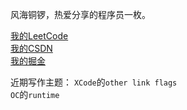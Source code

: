风海铜锣，热爱分享的程序员一枚。

[我的LeetCode](https://leetcode-cn.com/u/fenghaitongluo/) <br/>
[我的CSDN](https://blog.csdn.net/madaxin?spm=1001.2101.3001.5343)<br/>
[我的掘金](https://juejin.cn/user/3570823441943944)

近期写作主题：
`XCode`的`other link flags`<br/>
`OC`的`runtime`<br/>
